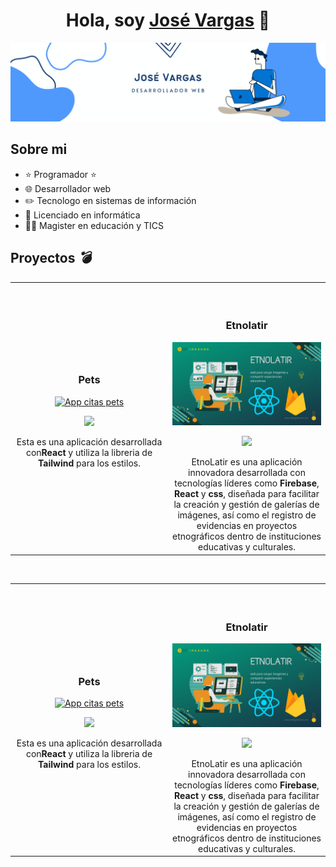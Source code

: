 <div align="center">
<h1 align="center">Hola, soy <a href="https://josevargasportafolio.netlify.app/">José Vargas</a> 👋</h1>
</div>
<img src="./img//bannergithub.png">

## Sobre mi

- ⭐ Programador ⭐
- 🌐 Desarrollador web
- ✏️ Tecnologo en sistemas de información
- 📗 Licenciado en informática
- 🧑‍🏫 Magister en educación y TICS
  <br>

## Proyectos _💣_

<table>
<tr>
<td width="50%">
<h3 align="center">Pets</h3>
<div align="center">
<a href="https://github.com/Josevargas1289/AppCitas.git" target="_blank"><img src="./img/1.png" width="400" alt="App citas pets"></a>
<p>
<a href="https://github.com/Josevargas1289/AppCitas.git" target="_blank">

</a>
<a href="https://github.com/Josevargas1289/AppCitas.git" target="_blank">
</a>
<img src="https://img.shields.io/badge/C%C3%93DIGO-80ffaa?style=for-the-badge&logo=github&logoColor=black">
</a>
</p>
<p>Esta es una aplicación desarrollada con<strong>React</strong> y utiliza la libreria de <strong>Tailwind</strong> para los estilos.</p>

</div>
                                                                                      
</td>

<td width="50%">
               <br>
               <br>

<h3 align="center">Etnolatir</h3>
<div align="center">                                       
<a href="https://github.com/Josevargas1289/Etnolatir.git" target="_blank"><img src="./img//2.png" width="400" alt="EtnoLatir"></a>
<br>
<p>
<a href="https://github.com/Josevargas1289/Etnolatir.git" target="_blank">
<img src="https://img.shields.io/badge/C%C3%93DIGO-80ffaa?style=for-the-badge&logo=github&logoColor=black">
</a>
<a href="https://github.com/Josevargas1289/Etnolatir.git">

</a>
</p>
EtnoLatir es una aplicación innovadora desarrollada con tecnologías líderes como <strong>Firebase</strong>, <strong>React</strong> y <strong>css</strong>, diseñada para facilitar la creación y gestión de galerías de imágenes, así como el registro de evidencias en proyectos etnográficos dentro de instituciones educativas y culturales.
</div>                                                             
</table>                                                                                 
</div>
<br>

<table>
<tr>
<td width="50%">
<h3 align="center">Pets</h3>
<div align="center">
<a href="https://github.com/Josevargas1289/AppCitas.git" target="_blank"><img src="./img/1.png" width="400" alt="App citas pets"></a>
<p>
<a href="https://github.com/Josevargas1289/AppCitas.git" target="_blank">

</a>
<a href="https://github.com/Josevargas1289/AppCitas.git" target="_blank">
</a>
<img src="https://img.shields.io/badge/C%C3%93DIGO-80ffaa?style=for-the-badge&logo=github&logoColor=black">
</a>
</p>
<p>Esta es una aplicación desarrollada con<strong>React</strong> y utiliza la libreria de <strong>Tailwind</strong> para los estilos.</p>

</div>
                                                                                      
</td>

<td width="50%">
               <br>
               <br>

<h3 align="center">Etnolatir</h3>
<div align="center">                                       
<a href="https://github.com/Josevargas1289/Etnolatir.git" target="_blank"><img src="./img//2.png" width="400" alt="EtnoLatir"></a>
<br>
<p>
<a href="https://github.com/Josevargas1289/Etnolatir.git" target="_blank">
<img src="https://img.shields.io/badge/C%C3%93DIGO-80ffaa?style=for-the-badge&logo=github&logoColor=black">
</a>
<a href="https://github.com/Josevargas1289/Etnolatir.git">

</a>
</p>
EtnoLatir es una aplicación innovadora desarrollada con tecnologías líderes como <strong>Firebase</strong>, <strong>React</strong> y <strong>css</strong>, diseñada para facilitar la creación y gestión de galerías de imágenes, así como el registro de evidencias en proyectos etnográficos dentro de instituciones educativas y culturales.
</div>                                                             
</table>                                                                                 
</div>
<br>
